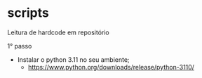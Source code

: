 # scripts

Leitura de hardcode em repositório

1° passo
* Instalar o python 3.11 no seu ambiente;
  * https://www.python.org/downloads/release/python-3110/

